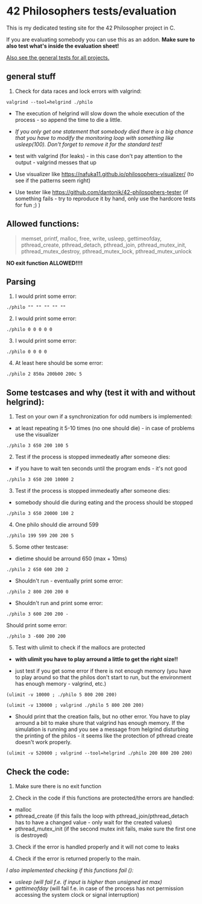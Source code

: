 # 42 Philosophers tests/evaluation

This is my dedicated testing site for the 42 Philosopher project in C.

If you are evaluating somebody you can use this as an addon. __Make sure to also test what's inside the evaluation sheet!__

[Also see the general tests for all projects.](https://github.com/poechlauerbe/42_tests)

## general stuff

1. Check for data races and lock errors with valgrind:
```
valgrind --tool=helgrind ./philo
```
- The execution of helgrind will slow down the whole execution of the process - so append the time to die a little.
- _If you only get one statement that somebody died there is a big chance that you have to modify the monitoring loop with something like usleep(100). Don't forget to remove it for the standard test!_

- test with valgrind (for leaks) - in this case don't pay attention to the output - valgrind messes that up

- Use visualizer like https://nafuka11.github.io/philosophers-visualizer/ (to see if the patterns seem right)

- Use tester like https://github.com/dantonik/42-philosophers-tester (if something fails - try to reproduce it by hand, only use the hardcore tests for fun ;) )

## Allowed functions:
> memset, printf, malloc, free, write, usleep, gettimeofday, pthread_create, pthread_detach, pthread_join, pthread_mutex_init, pthread_mutex_destroy, pthread_mutex_lock, pthread_mutex_unlock

__NO exit function ALLOWED!!!!__

## Parsing
1. I would print some error:
```
./philo "" "" "" "" ""
```
2. I would print some error:
```
./philo 0 0 0 0 0
```
3. I would print some error:
```
./philo 0 0 0 0
```
4. At least here should be some error:
```
./philo 2 850a 200b00 200c 5
```

## Some testcases and why (test it with and without helgrind):

1. Test on your own if a synchronization for odd numbers is implemented:
- at least repeating it 5-10 times (no one should die) - in case of problems use the visualizer
```
./philo 3 650 200 100 5
```

2. Test if the process is stopped immedeatly after someone dies:
- if you have to wait ten seconds until the program ends - it's not good
```
./philo 3 650 200 10000 2
```

3. Test if the process is stopped immedeatly after someone dies:
- somebody should die during eating and the process should be stopped
```
./philo 3 650 20000 100 2
```

4. One philo should die arround 599
```
./philo 199 599 200 200 5
```

5. Some other testcase:
- dietime should be arround 650 (max + 10ms)
```
./philo 2 650 600 200 2
```
- Shouldn't run - eventually print some error:
```
./philo 2 800 200 200 0
```

- Shouldn't run and print some error:
```
./philo 3 600 200 200 -
```

Should print some error:
```
./philo 3 -600 200 200
```

5. Test with ulimit to check if the mallocs are protected
- __with ulimit you have to play arround a little to get the right size!!__

- just test if you get some error if there is not enough memory (you have to play around so that the philos don't start to run, but the environment has enough memory - valgrind, etc.)
```
(ulimit -v 10000 ; ./philo 5 800 200 200)
```

```
(ulimit -v 130000 ; valgrind ./philo 5 800 200 200)
```

- Should print that the creation fails, but no other error. You have to play arround a bit to make shure that valgrind has enough memory. If the simulation is running and you see a message from helgrind disturbing the printing of the philos - it seems like the protection of pthread create doesn't work properly.
```
(ulimit -v 520000 ; valgrind --tool=helgrind ./philo 200 800 200 200)
```

## Check the code:

1. Make sure there is no exit function

2. Check in the code if this functions are protected/the errors are handled:
- malloc
- pthread_create (if this fails the loop with pthread_join/pthread_detach has to have a changed value - only wait for the created values)
- pthread_mutex_init (if the second mutex init fails, make sure the first one is destroyed)

3. Check if the error is handled properly and it will not come to leaks

4. Check if the error is returned properly to the main.

_I also implemented checking if this functions fail ():_
- _usleep (will fail f.e. if input is higher than unsigned int max)_
- _gettimeofday_ (will fail f.e. in case of the process has not permission accessing the system clock or signal interruption)
